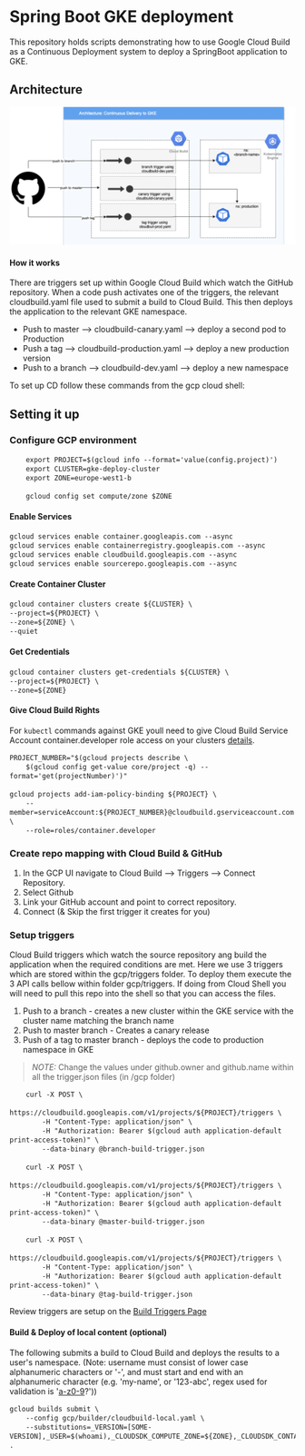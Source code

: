 # Spring Boot GKE deployment

This repository holds scripts demonstrating how to use Google Cloud Build as a Continuous Deployment 
system to deploy a SpringBoot application to GKE.

## Architecture

![](./media/arch.png)

#### How it works
There are triggers set up within Google Cloud Build which watch the GitHub repository. When a code push activates one of
the triggers, the relevant cloudbuild.yaml file used to submit a build to Cloud Build. This then deploys the application
to the relevant GKE namespace.

- Push to master --> cloudbuild-canary.yaml --> deploy a second pod to Production
- Push a tag --> cloudbuild-production.yaml --> deploy a new production version
- Push to a branch --> cloudbuild-dev.yaml --> deploy a new namespace

To set up CD follow these commands from the gcp cloud shell:

## Setting it up 

### Configure GCP environment

```
    export PROJECT=$(gcloud info --format='value(config.project)')
    export CLUSTER=gke-deploy-cluster
    export ZONE=europe-west1-b

    gcloud config set compute/zone $ZONE
```

#### Enable Services
```
gcloud services enable container.googleapis.com --async
gcloud services enable containerregistry.googleapis.com --async
gcloud services enable cloudbuild.googleapis.com --async
gcloud services enable sourcerepo.googleapis.com --async
```
#### Create Container Cluster

```
gcloud container clusters create ${CLUSTER} \
--project=${PROJECT} \
--zone=${ZONE} \
--quiet
```

#### Get Credentials

```
gcloud container clusters get-credentials ${CLUSTER} \
--project=${PROJECT} \
--zone=${ZONE}
```

#### Give Cloud Build Rights

For `kubectl` commands against GKE youll need to give Cloud Build Service Account container.developer role access 
on your clusters [details](https://github.com/GoogleCloudPlatform/cloud-builders/tree/master/kubectl).

```
PROJECT_NUMBER="$(gcloud projects describe \
    $(gcloud config get-value core/project -q) --format='get(projectNumber)')"

gcloud projects add-iam-policy-binding ${PROJECT} \
    --member=serviceAccount:${PROJECT_NUMBER}@cloudbuild.gserviceaccount.com \
    --role=roles/container.developer

```

### Create repo mapping with Cloud Build & GitHub
1. In the GCP UI navigate to Cloud Build --> Triggers --> Connect Repository.
2. Select Github 
3. Link your GitHub account and point to correct repository.
4. Connect (& Skip the first trigger it creates for you)

### Setup triggers
Cloud Build triggers which watch the source repository ang build the application when the required conditions
are met. Here we use 3 triggers which are stored within the gcp/triggers folder. To deploy them execute the 3 API calls 
bellow within folder gcp/triggers. If doing from Cloud Shell you will need to pull this repo into the shell so that you 
can access the files.

1. Push to a branch - creates a new cluster within the GKE service with the cluster name matching the 
branch name
2. Push to master branch - Creates a canary release
3. Push of a tag to master branch - deploys the code to production namespace in GKE

> *NOTE:* Change the values under github.owner and github.name within all the trigger.json files (in /gcp folder)
```
    curl -X POST \
        https://cloudbuild.googleapis.com/v1/projects/${PROJECT}/triggers \
        -H "Content-Type: application/json" \
        -H "Authorization: Bearer $(gcloud auth application-default print-access-token)" \
        --data-binary @branch-build-trigger.json

    curl -X POST \
        https://cloudbuild.googleapis.com/v1/projects/${PROJECT}/triggers \
        -H "Content-Type: application/json" \
        -H "Authorization: Bearer $(gcloud auth application-default print-access-token)" \
        --data-binary @master-build-trigger.json

    curl -X POST \
        https://cloudbuild.googleapis.com/v1/projects/${PROJECT}/triggers \
        -H "Content-Type: application/json" \
        -H "Authorization: Bearer $(gcloud auth application-default print-access-token)" \
        --data-binary @tag-build-trigger.json
```

Review triggers are setup on the [Build Triggers Page](https://console.cloud.google.com/gcr/triggers) 

#### Build & Deploy of local content (optional)

The following submits a build to Cloud Build and deploys the results to a user's namespace. (Note: username must consist of lower case 
alphanumeric characters or '-', and must start and end with an alphanumeric character (e.g. 'my-name',  or '123-abc', regex used for 
validation is '[a-z0-9]([-a-z0-9]*[a-z0-9])?'))

```
gcloud builds submit \
    --config gcp/builder/cloudbuild-local.yaml \
    --substitutions=_VERSION=[SOME-VERSION],_USER=$(whoami),_CLOUDSDK_COMPUTE_ZONE=${ZONE},_CLOUDSDK_CONTAINER_CLUSTER=${CLUSTER} .
```


